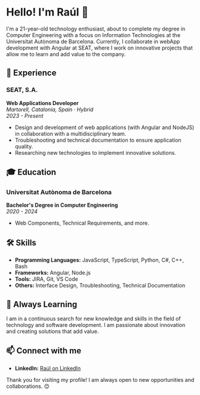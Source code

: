 # Hello! I'm Raúl 👋

I'm a 21-year-old technology enthusiast, about to complete my degree in Computer Engineering with a focus on Information Technologies at the Universitat Autònoma de Barcelona. Currently, I collaborate in webApp development with Angular at SEAT, where I work on innovative projects that allow me to learn and add value to the company.

## 🚀 Experience

### SEAT, S.A.
**Web Applications Developer**  
_Martorell, Catalonia, Spain · Hybrid_  
_2023 - Present_ 

- Design and development of web applications (with Angular and NodeJS) in collaboration with a multidisciplinary team.
- Troubleshooting and technical documentation to ensure application quality.
- Researching new technologies to implement innovative solutions.

## 🎓 Education

### Universitat Autònoma de Barcelona
**Bachelor's Degree in Computer Engineering**  
_2020 - 2024_

- Web Components, Technical Requirements, and more.

## 🛠️ Skills

- **Programming Languages:** JavaScript, TypeScript, Python, C#, C++, Bash
- **Frameworks:** Angular, Node.js
- **Tools:** JIRA, Git, VS Code
- **Others:** Interface Design, Troubleshooting, Technical Documentation

## 🌱 Always Learning

I am in a continuous search for new knowledge and skills in the field of technology and software development. I am passionate about innovation and creating solutions that add value.

## 📫 Connect with me

- **LinkedIn:** [Raúl on LinkedIn](https://www.linkedin.com/in/quirosm-raul/)

Thank you for visiting my profile! I am always open to new opportunities and collaborations. 😊
